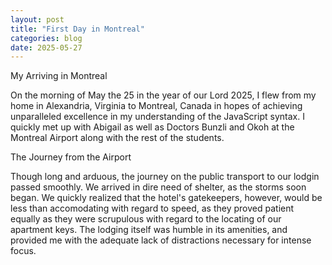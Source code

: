 ```yaml
---
layout: post
title: "First Day in Montreal"
categories: blog
date: 2025-05-27
---
```


My Arriving in Montreal

On the morning of May the 25 in the year of our Lord 2025, I flew from my home in Alexandria, Virginia to Montreal, Canada in hopes of achieving unparalleled excellence in my understanding of the JavaScript syntax. I quickly met up with Abigail as well as Doctors Bunzli and Okoh at the Montreal Airport along with the rest of the students.

The Journey from the Airport

Though long and arduous, the journey on the public transport to our lodgin passed smoothly. We arrived in dire need of shelter, as the storms soon began. We quickly realized that the hotel's gatekeepers, however, would be less than accomodating with regard to speed, as they proved patient equally as they were scrupulous with regard to the locating of our apartment keys. The lodging itself was humble in its amenities, and provided me with the adequate lack of distractions necessary for intense focus.
